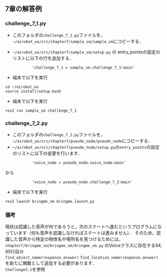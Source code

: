 ## 7章の解答例
### challenge_7_1.py
- このフォルダの```challenge_7_1.py```ファイルを，```~/airobot_ws/src/chapter7/sample_sm/sample_sm```にコピーする．

- ```~/airobot_ws/src/chapter7/sample_sm/setup.py``` の entry_pointsの設定のリストに以下の行を追加する．
```
            'challenge_7_1 = sample_sm.challenge_7_1:main'
```

- 端末で以下を実行
```
cd ~/airobot_ws
source install/setup.bash
```

- 端末で以下を実行
```
ros2 run sample_sm challenge_7_1
```

### challenge_7_2.py
- このフォルダの```challenge_7_2.py```ファイルを，```~/airobot_ws/src/chapter7/pseudo_node/pseudo_node```にコピーする．
- ```~/airobot_ws/src/chapter7/pseudo_node/setup.py```の```entry_points```の設定のリストに以下の変更を行います．
```
            'voice_node = pseudo_node.voice_node:main'
```
から
```
            'voice_node = pseudo_node.challenge_7_2:main'
``` 
- 端末で以下を実行
```
ros2 launch bringme_sm bringme.launch.py
```

### 備考
現状は認識した音声が何であろうと，次のステートへ進むというプログラムになっています（何も音声を認識しなければステートは進みません）．
そのため，認識した音声から特定の物体名や場所名を見つけるためには，
```chapter7/bringme_sm/bringme_sm/bringme_sm.py```
のVoiceクラスに存在する94, 95行目の  
```find_object_name(response.answer)```
```find_location_name(response.answer)```
を新たに関数として追加する必要があります．  
```Challenge3.1```を参照
